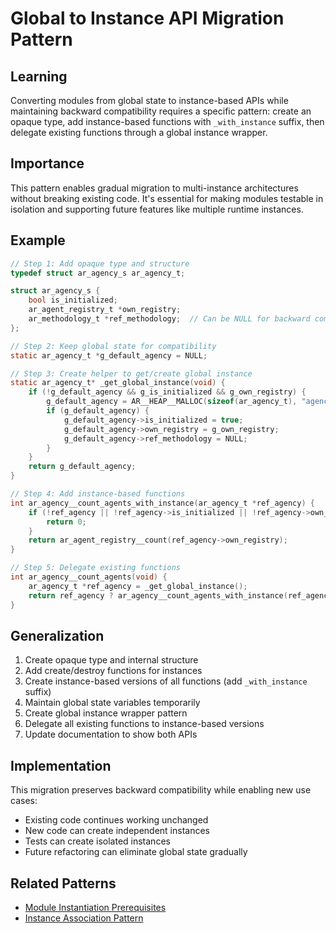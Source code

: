 # Global to Instance API Migration Pattern

## Learning
Converting modules from global state to instance-based APIs while maintaining backward compatibility requires a specific pattern: create an opaque type, add instance-based functions with `_with_instance` suffix, then delegate existing functions through a global instance wrapper.

## Importance
This pattern enables gradual migration to multi-instance architectures without breaking existing code. It's essential for making modules testable in isolation and supporting future features like multiple runtime instances.

## Example
```c
// Step 1: Add opaque type and structure
typedef struct ar_agency_s ar_agency_t;

struct ar_agency_s {
    bool is_initialized;
    ar_agent_registry_t *own_registry;
    ar_methodology_t *ref_methodology;  // Can be NULL for backward compatibility
};

// Step 2: Keep global state for compatibility
static ar_agency_t *g_default_agency = NULL;

// Step 3: Create helper to get/create global instance
static ar_agency_t* _get_global_instance(void) {
    if (!g_default_agency && g_is_initialized && g_own_registry) {
        g_default_agency = AR__HEAP__MALLOC(sizeof(ar_agency_t), "agency global instance");
        if (g_default_agency) {
            g_default_agency->is_initialized = true;
            g_default_agency->own_registry = g_own_registry;
            g_default_agency->ref_methodology = NULL;
        }
    }
    return g_default_agency;
}

// Step 4: Add instance-based functions
int ar_agency__count_agents_with_instance(ar_agency_t *ref_agency) {
    if (!ref_agency || !ref_agency->is_initialized || !ref_agency->own_registry) {
        return 0;
    }
    return ar_agent_registry__count(ref_agency->own_registry);
}

// Step 5: Delegate existing functions
int ar_agency__count_agents(void) {
    ar_agency_t *ref_agency = _get_global_instance();
    return ref_agency ? ar_agency__count_agents_with_instance(ref_agency) : 0;
}
```

## Generalization
1. Create opaque type and internal structure
2. Add create/destroy functions for instances
3. Create instance-based versions of all functions (add `_with_instance` suffix)
4. Maintain global state variables temporarily
5. Create global instance wrapper pattern
6. Delegate all existing functions to instance-based versions
7. Update documentation to show both APIs

## Implementation
This migration preserves backward compatibility while enabling new use cases:
- Existing code continues working unchanged
- New code can create independent instances
- Tests can create isolated instances
- Future refactoring can eliminate global state gradually

## Related Patterns
- [Module Instantiation Prerequisites](module-instantiation-prerequisites.md)
- [Instance Association Pattern](instance-association-pattern.md)